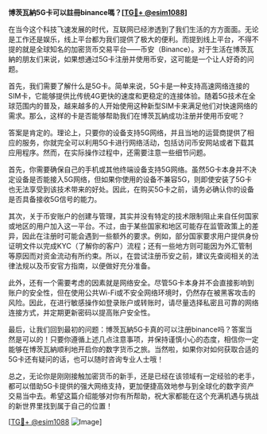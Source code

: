 **博茨瓦納5G卡可以註冊binance嗎？[[TG💪+ @esim1088](https://t.me/s/esim1088)]**

在当今这个科技飞速发展的时代，互联网已经渗透到了我们生活的方方面面。无论是工作还是娱乐，线上平台都为我们提供了极大的便利。而提到线上平台，不得不提的就是全球知名的加密货币交易平台——币安（Binance）。对于生活在博茨瓦納的朋友们来说，如果想通过5G卡注册并使用币安，这可能是一个让人好奇的问题。

首先，我们需要了解什么是5G卡。简单来说，5G卡是一种支持高速网络连接的SIM卡，它能够提供比传统4G更快的速度和更稳定的连接体验。随着5G技术在全球范围内的普及，越来越多的人开始使用这种新型SIM卡来满足他们对快速网络的需求。那么，这样的卡是否能够帮助我们在博茨瓦納成功注册并使用币安呢？

答案是肯定的。理论上，只要你的设备支持5G网络，并且当地的运营商提供了相应的服务，你就完全可以利用5G卡进行网络活动，包括访问币安网站或者下载其应用程序。然而，在实际操作过程中，还需要注意一些细节问题。

首先，你需要确保自己的手机或其他终端设备支持5G网络。虽然5G卡本身并不决定设备是否能接入5G网络，但如果你使用的设备不兼容5G，则即使安装了5G卡也无法享受到该技术带来的好处。因此，在购买5G卡之前，请务必确认你的设备是否具备接收5G信号的能力。

其次，关于币安账户的创建与管理，其实并没有特定的技术限制阻止来自任何国家或地区的用户加入这一平台。不过，由于某些国家和地区可能存在监管政策上的差异，因此在注册时可能会遇到一些额外的要求。例如，部分国家要求用户提供身份证明文件以完成KYC（了解你的客户）流程；还有一些地方则可能因为外汇管制等原因而对资金流动有所约束。所以，在尝试注册币安之前，建议先查阅相关的法律法规以及币安官方指南，以便做好充分准备。

此外，还有一个需要考虑的因素就是网络安全。尽管5G卡本身并不会直接影响到账户的安全性，但在使用公共Wi-Fi或不安全网络环境时，仍然存在被黑客攻击的风险。因此，在进行敏感操作如登录账户或转账时，请尽量选择私密且可靠的网络连接方式，并定期更新密码以提高账户安全性。

最后，让我们回到最初的问题：博茨瓦納5G卡真的可以注册binance吗？答案当然是可以的！只要你遵循上述几点注意事项，并保持谨慎小心的态度，相信你一定能够在博茨瓦納顺利地开启你的数字货币之旅。当然啦，如果你对如何获取合适的5G卡还有疑问的话，也可以随时咨询专业人士哦！

总之，无论你是刚刚接触加密货币的新手，还是已经在该领域有一定经验的老手，都可以借助5G卡提供的强大网络支持，更加便捷高效地参与到全球化的数字资产交易当中去。希望这篇介绍能够对你有所帮助，祝大家都能在这个充满机遇与挑战的新世界里找到属于自己的位置！

[[TG💪+ @esim1088](https://t.me/s/esim1088) ![Image](https://i.postimg.cc/4NQfJmqS/Snipaste-2025-05-13-00-14-12.png)]